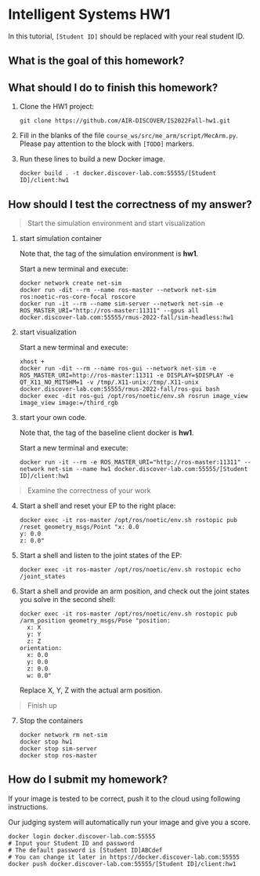 # Intelligent Systems HW1

In this tutorial, `[Student ID]` should be replaced with your real student ID.

## What is the goal of this homework?

## What should I do to finish this homework?

1. Clone the HW1 project:
    ```shell
    git clone https://github.com/AIR-DISCOVER/IS2022Fall-hw1.git
    ```

2. Fill in the blanks of the file `course_ws/src/me_arm/script/MecArm.py`. Please pay attention to the block with `[TODO]` markers.

3. Run these lines to build a new Docker image.
    ```shell
    docker build . -t docker.discover-lab.com:55555/[Student ID]/client:hw1 
    ```

## How should I test the correctness of my answer?

> Start the simulation environment and start visualization

1. start simulation container

   Note that, the tag of the simulation environment is **hw1**.

   Start a new terminal and execute:

   ```shell
   docker network create net-sim
   docker run -dit --rm --name ros-master --network net-sim ros:noetic-ros-core-focal roscore
   docker run -it --rm --name sim-server --network net-sim -e ROS_MASTER_URI="http://ros-master:11311" --gpus all docker.discover-lab.com:55555/rmus-2022-fall/sim-headless:hw1
   ```

2. start visualization

   Start a new terminal and execute:

   ```shell
   xhost +
   docker run -dit --rm --name ros-gui --network net-sim -e ROS_MASTER_URI=http://ros-master:11311 -e DISPLAY=$DISPLAY -e QT_X11_NO_MITSHM=1 -v /tmp/.X11-unix:/tmp/.X11-unix docker.discover-lab.com:55555/rmus-2022-fall/ros-gui bash
   docker exec -dit ros-gui /opt/ros/noetic/env.sh rosrun image_view image_view image:=/third_rgb
   ```

3. start your own code.

   Note that, the tag of the baseline client docker is **hw1**.

   Start a new terminal and execute:

   ```shell
   docker run -it --rm -e ROS_MASTER_URI="http://ros-master:11311" --network net-sim --name hw1 docker.discover-lab.com:55555/[Student ID]/client:hw1
   ```

> Examine the correctness of your work

4. Start a shell and reset your EP to the right place:

   ```shell
   docker exec -it ros-master /opt/ros/noetic/env.sh rostopic pub /reset geometry_msgs/Point "x: 0.0
   y: 0.0
   z: 0.0"
   ```

5. Start a shell and listen to the joint states of the EP:

   ```shell
   docker exec -it ros-master /opt/ros/noetic/env.sh rostopic echo /joint_states
   ```

6. Start a shell and provide an arm position, and check out the joint states you solve in the second shell:

   ```shell
   docker exec -it ros-master /opt/ros/noetic/env.sh rostopic pub /arm_position geometry_msgs/Pose "position:
     x: X
     y: Y
     z: Z
   orientation:
     x: 0.0
     y: 0.0
     z: 0.0
     w: 0.0"
   ```

   Replace X, Y, Z with the actual arm position.


> Finish up
7. Stop the containers

   ```shell
   docker network rm net-sim
   docker stop hw1
   docker stop sim-server
   docker stop ros-master
   ```

## How do I submit my homework?

If your image is tested to be correct, push it to the cloud using following instructions.

Our judging system will automatically run your image and give you a score.
    
```shell
docker login docker.discover-lab.com:55555
# Input your Student ID and password
# The default password is [Student ID]ABCdef
# You can change it later in https://docker.discover-lab.com:55555
docker push docker.discover-lab.com:55555/[Student ID]/client:hw1
```